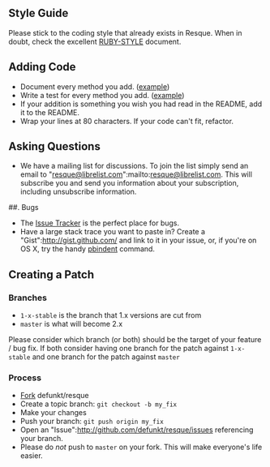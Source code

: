 ## Style Guide

Please stick to the coding style that already exists in Resque. When in doubt, check the excellent [RUBY-STYLE](http://github.com/chneukirchen/styleguide/blob/master/RUBY-STYLE) document.

## Adding Code

* Document every method you add. ([example][document_example])
* Write a test for every method you add. ([example][test_example])
* If your addition is something you wish you had read in the README, add it to the README.
* Wrap your lines at 80 characters. If your code can't fit, refactor.

[document_example]: http://github.com/defunkt/resque/blob/53c074177c32ba8e8e4896372b6d6fbc5f9efacf/lib/resque.rb#L74-78
[test_example]: http://github.com/defunkt/resque/blob/53c074177c32ba8e8e4896372b6d6fbc5f9efacf/test/resque_test.rb#L135-144

## Asking Questions

* We have a mailing list for discussions. To join the list simply send an email to "resque@librelist.com":mailto:resque@librelist.com. This will subscribe you and send you information about your subscription, including unsubscribe information.

##. Bugs

* The [Issue Tracker][issue_tracker] is the perfect place for bugs.
* Have a large stack trace you want to paste in? Create a "Gist":http://gist.github.com/ and link to it in your issue, or, if you're on OS X, try the handy [pbindent][pbindent] command.

[issue_tracker]: http://github.com/defunkt/resque/issues
[pbindent]: http://github.com/rtomayko/dotfiles/blob/rtomayko/bin/pbindent

## Creating a Patch

### Branches

* `1-x-stable` is the branch that 1.x versions are cut from
* `master` is what will become 2.x

Please consider which branch (or both) should be the target of your feature / bug fix. If both consider having one branch for the patch against `1-x-stable` and one branch for the patch against `master`

### Process

* [Fork](http://help.github.com/forking/) defunkt/resque
* Create a topic branch: `git checkout -b my_fix`
* Make your changes
* Push your branch: `git push origin my_fix`
* Open an "Issue":http://github.com/defunkt/resque/issues referencing your branch.
* Please do *not* push to `master` on your fork. This will make everyone's life easier. 